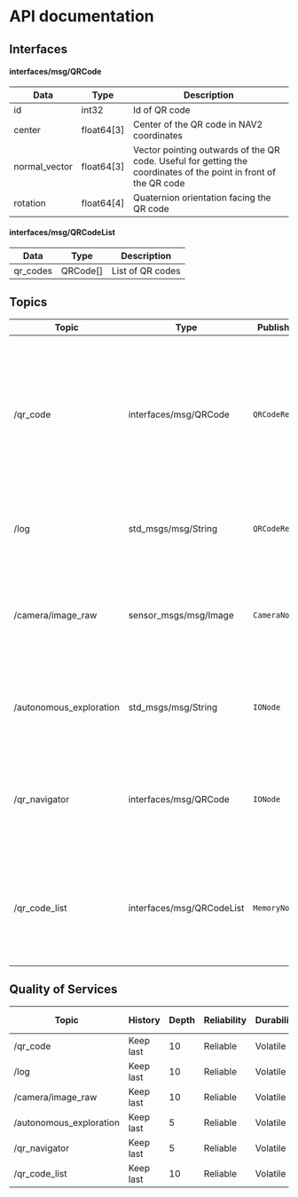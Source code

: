 # API documentation
## Interfaces

#### interfaces/msg/QRCode
| Data          | Type       | Description                                                                                                      |
| ------------- | ---------- | ---------------------------------------------------------------------------------------------------------------- |
| id            | int32      | Id of QR code                                                                                                    |
| center        | float64[3] | Center of the QR code in NAV2 coordinates                                                                        |
| normal_vector | float64[3] | Vector pointing outwards of the QR code. Useful for getting the coordinates of the point in front of the QR code |
| rotation      | float64[4] | Quaternion orientation facing the QR code                                                                        |

#### interfaces/msg/QRCodeList
| Data     | Type     | Description      |
| -------- | -------- | ---------------- |
| qr_codes | QRCode[] | List of QR codes |

## Topics
| Topic                   | Type                      | Publishers     | Subscribers             | Description                                                                                                                     |
| ----------------------- | ------------------------- | -------------- | ----------------------- | ------------------------------------------------------------------------------------------------------------------------------- |
| /qr_code                | interfaces/msg/QRCode     | `QRCodeReader` | `MemoryNode`            | Every time a new QR code is found or an existing QR code has moved over 20cm or rotated over 20°, the QR code is published here |
| /log                    | std_msgs/msg/String       | `QRCodeReader` | `IONode`                | Everything published here will be logged by the I/O node                                                                        |
| /camera/image_raw       | sensor_msgs/msg/Image     | `CameraNode`   | `QRCodeReader`          | The camera node publishes images from the camera here with resolution 480x640                                                   |
| /autonomous_exploration | std_msgs/msg/String       | `IONode`       | `ExploreNode`           | The I/O node uses this topic to command the exploration node                                                                    |
| /qr_navigator           | interfaces/msg/QRCode     | `IONode`       | `ExploreNode`           | The I/O node uses this topic to command the explore node to navigate to the given QR code                                       |
| /qr_code_list           | interfaces/msg/QRCodeList | `MemoryNode`   | `IONode` `QRCodeReader` | Called with the current list of QR codes five times per second and every time the database is updated                           |

## Quality of Services
| Topic                   | History   | Depth | Reliability | Durability | Deadline       | Lifespan       | Liveliness     | Lease Duration |
| ----------------------- | --------- | ----- | ----------- | ---------- | -------------- | -------------- | -------------- | -------------- |
| /qr_code                | Keep last | 10    | Reliable    | Volatile   | System default | System default | System default | System default |
| /log                    | Keep last | 10    | Reliable    | Volatile   | System default | System default | System default | System default |
| /camera/image_raw       | Keep last | 10    | Reliable    | Volatile   | System default | System default | System default | System default |
| /autonomous_exploration | Keep last | 5     | Reliable    | Volatile   | System default | System default | System default | System default |
| /qr_navigator           | Keep last | 5     | Reliable    | Volatile   | System default | System default | System default | System default |
| /qr_code_list           | Keep last | 10    | Reliable    | Volatile   | System default | System default | System default | System default |
